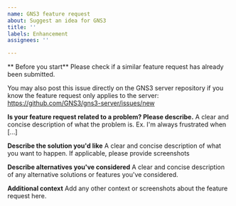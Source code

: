 ```yaml
---
name: GNS3 feature request
about: Suggest an idea for GNS3
title: ''
labels: Enhancement
assignees: ''

---
```


** Before you start**
Please check if a similar feature request has already been submitted.

You may also post this issue directly on the GNS3 server repository if you know the feature request only applies to the server: https://github.com/GNS3/gns3-server/issues/new

**Is your feature request related to a problem? Please describe.**
A clear and concise description of what the problem is. Ex. I'm always frustrated when [...]

**Describe the solution you'd like**
A clear and concise description of what you want to happen. If applicable, please provide screenshots

**Describe alternatives you've considered**
A clear and concise description of any alternative solutions or features you've considered.

**Additional context**
Add any other context or screenshots about the feature request here.

